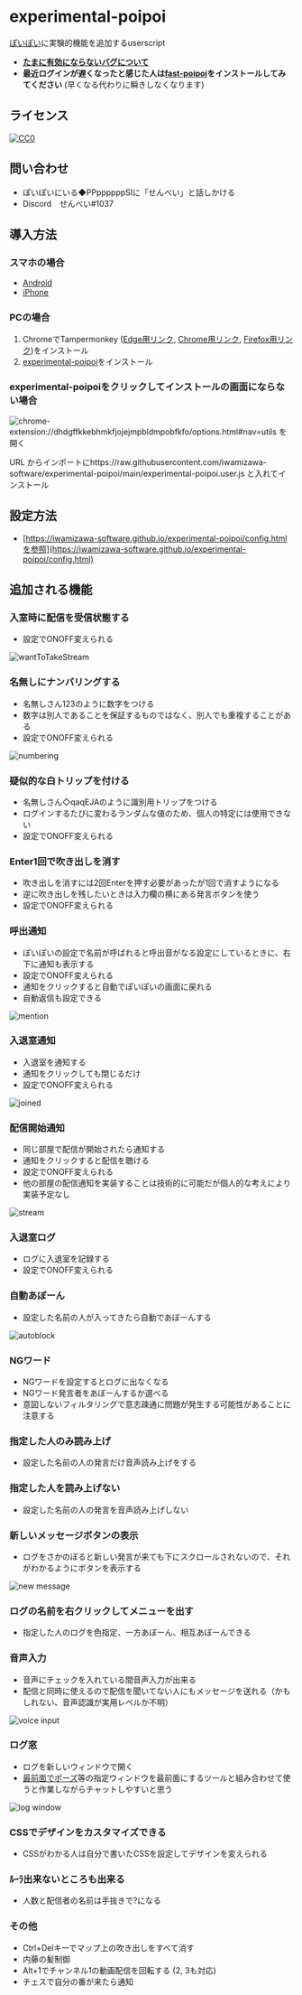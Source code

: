 # experimental-poipoi

[ぽいぽい](https://gikopoipoi.net/)に実験的機能を追加するuserscript

- [**たまに有効にならないバグについて**](https://iwamizawa-software.github.io/experimental-poipoi/fix.html)
- **最近ログインが遅くなったと感じた人は[fast-poipoi](https://raw.githubusercontent.com/iwamizawa-software/experimental-poipoi/main/fast-poipoi.user.js)をインストールしてみてください** (早くなる代わりに瞬きしなくなります)

## ライセンス

[![CC0](https://licensebuttons.net/p/zero/1.0/88x31.png) ](https://creativecommons.org/publicdomain/zero/1.0/deed.ja)

## 問い合わせ

- ぽいぽいにいる◆PPppppppSIに「せんべい」と話しかける
- Discord　せんべい#1037

## 導入方法

### スマホの場合

- [Android](https://iwamizawa-software.github.io/experimental-poipoi/android.html)
- [iPhone](https://iwamizawa-software.github.io/experimental-poipoi/iphone.html)

### PCの場合

1. ChromeでTampermonkey ([Edge用リンク](https://microsoftedge.microsoft.com/addons/detail/tampermonkey/iikmkjmpaadaobahmlepeloendndfphd), [Chrome用リンク](https://chrome.google.com/webstore/detail/tampermonkey/dhdgffkkebhmkfjojejmpbldmpobfkfo?hl=ja), [Firefox用リンク](https://addons.mozilla.org/ja/firefox/addon/tampermonkey/))をインストール
2. [experimental-poipoi](https://raw.githubusercontent.com/iwamizawa-software/experimental-poipoi/main/experimental-poipoi.user.js)をインストール

### experimental-poipoiをクリックしてインストールの画面にならない場合

![chrome-extension://dhdgffkkebhmkfjojejmpbldmpobfkfo/options.html#nav=utils を開く](https://user-images.githubusercontent.com/65465755/178100897-b04a9400-b040-4e74-884b-28eb955377b8.png)

URL からインポートにhttps://raw.githubusercontent.com/iwamizawa-software/experimental-poipoi/main/experimental-poipoi.user.js と入れてインストール

## 設定方法

- [https://iwamizawa-software.github.io/experimental-poipoi/config.htmlを参照](https://iwamizawa-software.github.io/experimental-poipoi/config.html)

## 追加される機能

### 入室時に配信を受信状態する

- 設定でONOFF変えられる

![wantToTakeStream](https://user-images.githubusercontent.com/65465755/172407720-f05b7d17-7215-4d43-bb12-c53684cfbd38.png)

### 名無しにナンバリングする

- 名無しさん123のように数字をつける
- 数字は別人であることを保証するものではなく、別人でも重複することがある
- 設定でONOFF変えられる

![numbering](https://user-images.githubusercontent.com/65465755/172407813-83352ee1-a91f-4e0c-a8b9-a7fbfcbc8214.png)

### 疑似的な白トリップを付ける

- 名無しさん◇qaqEJAのように識別用トリップをつける
- ログインするたびに変わるランダムな値のため、個人の特定には使用できない
- 設定でONOFF変えられる

### Enter1回で吹き出しを消す

- 吹き出しを消すには2回Enterを押す必要があったが1回で消すようになる
- 逆に吹き出しを残したいときは入力欄の横にある発言ボタンを使う
- 設定でONOFF変えられる

### 呼出通知

- ぽいぽいの設定で名前が呼ばれると呼出音がなる設定にしているときに、右下に通知も表示する
- 設定でONOFF変えられる
- 通知をクリックすると自動でぽいぽいの画面に戻れる
- 自動返信も設定できる

![mention](https://user-images.githubusercontent.com/65465755/172417648-14007904-a41e-4dda-92cb-feca530b7dee.png)

### 入退室通知

- 入退室を通知する
- 通知をクリックしても閉じるだけ
- 設定でONOFF変えられる

![joined](https://user-images.githubusercontent.com/65465755/172408282-780133f3-fd0f-496a-965a-b50f76d66b47.png)

### 配信開始通知

- 同じ部屋で配信が開始されたら通知する
- 通知をクリックすると配信を聴ける
- 設定でONOFF変えられる
- 他の部屋の配信通知を実装することは技術的に可能だが個人的な考えにより実装予定なし

![stream](https://user-images.githubusercontent.com/65465755/175776785-6872263a-bc60-4024-bd3c-fc1f56d12410.png)

### 入退室ログ

- ログに入退室を記録する
- 設定でONOFF変えられる

### 自動あぼーん

- 設定した名前の人が入ってきたら自動であぼーんする

![autoblock](https://user-images.githubusercontent.com/65465755/172408369-ded6854d-8e7b-4966-aeec-5f9ad2d14f41.png)

### NGワード

- NGワードを設定するとログに出なくなる
- NGワード発言者をあぼーんするか選べる
- 意図しないフィルタリングで意志疎通に問題が発生する可能性があることに注意する

### 指定した人のみ読み上げ

- 設定した名前の人の発言だけ音声読み上げをする

### 指定した人を読み上げない

- 設定した名前の人の発言を音声読み上げしない

### 新しいメッセージボタンの表示

- ログをさかのぼると新しい発言が来ても下にスクロールされないので、それがわかるようにボタンを表示する

![new message](https://user-images.githubusercontent.com/65465755/172408811-8aea617b-5695-4d5e-8765-f1f651444a68.png)

### ログの名前を右クリックしてメニューを出す

- 指定した人のログを色指定、一方あぼーん、相互あぼーんできる

### 音声入力

- 音声にチェックを入れている間音声入力が出来る
- 配信と同時に使えるので配信を聞いてない人にもメッセージを送れる（かもしれない、音声認識が実用レベルか不明）

![voice input](https://user-images.githubusercontent.com/65465755/173175478-65838885-05d2-4463-bab4-1581b9d67b0c.png)

### ログ窓

- ログを新しいウィンドウで開く
- [最前面でポーズ](https://www.vector.co.jp/soft/winnt/util/se468861.html)等の指定ウィンドウを最前面にするツールと組み合わせて使うと作業しながらチャットしやすいと思う

![log window](https://user-images.githubusercontent.com/65465755/175764744-717dc617-44c1-4015-b06a-d126c49ec9ad.png)

### CSSでデザインをカスタマイズできる

- CSSがわかる人は自分で書いたCSSを設定してデザインを変えられる

### ﾙｰﾗ出来ないところも出来る

- 人数と配信者の名前は手抜きで?になる

### その他

- Ctrl+Delキーでマップ上の吹き出しをすべて消す
- 内藤の髪制御
- Alt+1でチャンネル1の動画配信を回転する (2, 3も対応)
- チェスで自分の番が来たら通知
